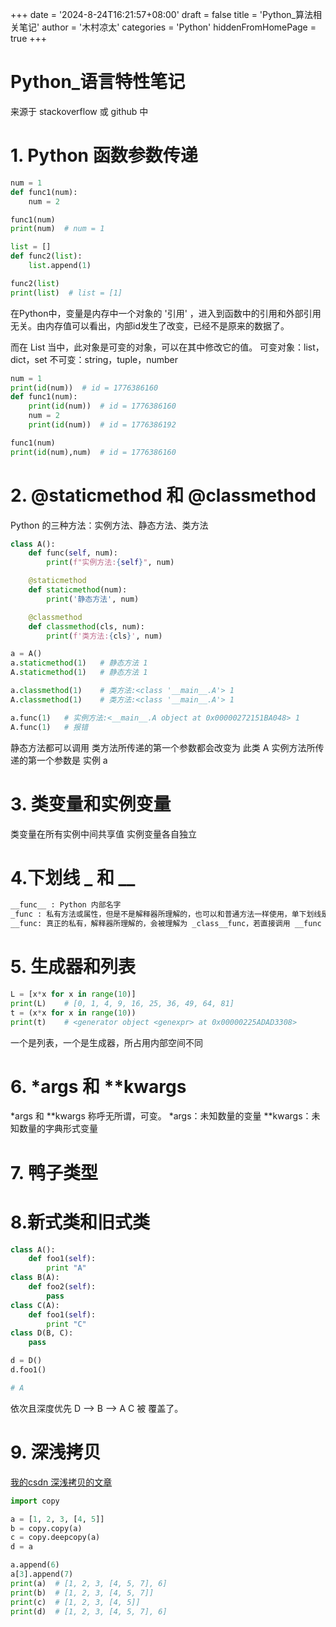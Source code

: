+++
date = '2024-8-24T16:21:57+08:00'
draft = false
title = 'Python_算法相关笔记'
author = '木村凉太'
categories = 'Python'
hiddenFromHomePage = true 
+++

# Python_语言特性笔记

来源于 stackoverflow 或 github 中

# 1. Python 函数参数传递

```py
num = 1
def func1(num):
    num = 2

func1(num)
print(num)  # num = 1
```

```python
list = []
def func2(list):
    list.append(1)

func2(list)
print(list)  # list = [1]
```

在Python中，变量是内存中一个对象的 '引用' ，进入到函数中的引用和外部引用无关。由内存值可以看出，内部id发生了改变，已经不是原来的数据了。

而在 List 当中，此对象是可变的对象，可以在其中修改它的值。
可变对象：list，dict，set
不可变：string，tuple，number

```python
num = 1   
print(id(num))  # id = 1776386160
def func1(num):
    print(id(num))  # id = 1776386160
    num = 2
    print(id(num))  # id = 1776386192

func1(num)
print(id(num),num)  # id = 1776386160
```

# 2. @staticmethod 和 @classmethod

Python 的三种方法：实例方法、静态方法、类方法

```python
class A():
    def func(self, num):
        print(f"实例方法:{self}", num)

    @staticmethod
    def staticmethod(num):
        print('静态方法', num)

    @classmethod
    def classmethod(cls, num):
        print(f'类方法:{cls}', num)

a = A()
a.staticmethod(1)   # 静态方法 1
A.staticmethod(1)   # 静态方法 1

a.classmethod(1)    # 类方法:<class '__main__.A'> 1
A.classmethod(1)    # 类方法:<class '__main__.A'> 1

a.func(1)   # 实例方法:<__main__.A object at 0x00000272151BA048> 1
A.func(1)   # 报错
```

静态方法都可以调用
类方法所传递的第一个参数都会改变为 此类 A
实例方法所传递的第一个参数是 实例 a

# 3. 类变量和实例变量

类变量在所有实例中间共享值
实例变量各自独立

# 4.下划线 _ 和 __

```python
__func__ : Python 内部名字
_func : 私有方法或属性，但是不是解释器所理解的，也可以和普通方法一样使用，单下划线是告诉程序，这个东西是私有的。
__func: 真正的私有，解释器所理解的，会被理解为 _class__func，若直接调用 __func 则会报错
```

# 5. 生成器和列表

```python
L = [x*x for x in range(10)]
print(L)    # [0, 1, 4, 9, 16, 25, 36, 49, 64, 81]
t = (x*x for x in range(10))
print(t)    # <generator object <genexpr> at 0x00000225ADAD3308>
```

一个是列表，一个是生成器，所占用内部空间不同

# 6. *args 和 **kwargs

*args 和 **kwargs 称呼无所谓，可变。
*args：未知数量的变量
**kwargs：未知数量的字典形式变量

# 7. 鸭子类型

# 8.新式类和旧式类

```py
class A():
    def foo1(self):
        print "A"
class B(A):
    def foo2(self):
        pass
class C(A):
    def foo1(self):
        print "C"
class D(B, C):
    pass

d = D()
d.foo1()

# A
```

依次且深度优先
D --> B --> A
C 被 覆盖了。

# 9. 深浅拷贝

[我的csdn 深浅拷贝的文章](https://blog.csdn.net/LibraSolo/article/details/111189635)

```python
import copy

a = [1, 2, 3, [4, 5]]
b = copy.copy(a)
c = copy.deepcopy(a)
d = a

a.append(6)
a[3].append(7)
print(a)  # [1, 2, 3, [4, 5, 7], 6]
print(b)  # [1, 2, 3, [4, 5, 7]]
print(c)  # [1, 2, 3, [4, 5]]
print(d)  # [1, 2, 3, [4, 5, 7], 6]